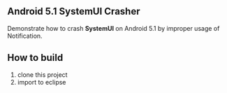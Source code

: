 ## Android 5.1 SystemUI Crasher

Demonstrate how to crash **SystemUI** on Android 5.1 by improper usage of Notification.

## How to build

1. clone this project
2. import to eclipse



